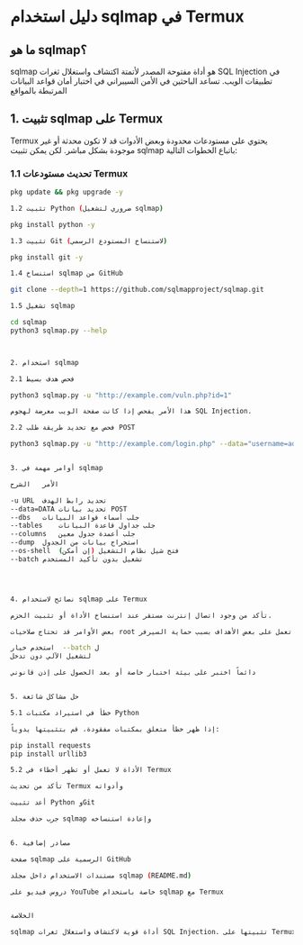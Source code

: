 # دليل استخدام sqlmap في Termux

## ما هو sqlmap؟

sqlmap هو أداة مفتوحة المصدر لأتمتة اكتشاف واستغلال ثغرات SQL Injection في تطبيقات الويب. تساعد الباحثين في الأمن السيبراني في اختبار أمان قواعد البيانات المرتبطة بالمواقع


## 1. تثبيت sqlmap على Termux

Termux يحتوي على مستودعات محدودة وبعض الأدوات قد لا تكون محدثة أو غير موجودة بشكل مباشر. لكن يمكن تثبيت sqlmap باتباع الخطوات التالية:

### 1.1 تحديث مستودعات Termux

```bash
pkg update && pkg upgrade -y

1.2 تثبيت Python (ضروري لتشغيل sqlmap)

pkg install python -y

1.3 تثبيت Git (لاستنساخ المستودع الرسمي)

pkg install git -y

1.4 استنساخ sqlmap من GitHub

git clone --depth=1 https://github.com/sqlmapproject/sqlmap.git

1.5 تشغيل sqlmap

cd sqlmap
python3 sqlmap.py --help



2. استخدام sqlmap

2.1 فحص هدف بسيط

python3 sqlmap.py -u "http://example.com/vuln.php?id=1"

هذا الأمر يفحص إذا كانت صفحة الويب معرضة لهجوم SQL Injection.

2.2 فحص مع تحديد طريقة طلب POST

python3 sqlmap.py -u "http://example.com/login.php" --data="username=admin&password=admin"


3. أوامر مهمة في sqlmap

الأمر	الشرح

-u URL	تحديد رابط الهدف
--data=DATA	تحديد بيانات POST
--dbs	جلب أسماء قواعد البيانات
--tables	جلب جداول قاعدة البيانات
--columns	جلب أعمدة جدول معين
--dump	استخراج بيانات من الجدول
--os-shell	فتح شيل نظام التشغيل (إن أمكن)
--batch	تشغيل بدون تأكيد المستخدم




4. نصائح لاستخدام sqlmap على Termux

تأكد من وجود اتصال إنترنت مستقر عند استنساخ الأداة أو تثبيت الحزم.

بعض الأوامر قد تحتاج صلاحيات root أو لا تعمل على بعض الأهداف بسبب حماية السيرفر.

استخدم خيار  --batch ل
لتشغيل الآلي دون تدخل

دائماً اختبر على بيئة اختبار خاصة أو بعد الحصول على إذن قانوني


5. حل مشاكل شائعة

5.1 خطأ في استيراد مكتبات Python

إذا ظهر خطأ متعلق بمكتبات مفقودة، قم بتثبيتها يدوياً:

pip install requests
pip install urllib3

5.2 الأداة لا تعمل أو تظهر أخطاء في Termux

تأكد من تحديث Termux وأدواته

أعد تثبيت Python وGit

جرب حذف مجلد sqlmap وإعادة استنساخه


6. مصادر إضافية

صفحة sqlmap الرسمية على GitHub

مستندات الاستخدام داخل مجلد sqlmap (README.md)

دروس فيديو على YouTube خاصة باستخدام sqlmap مع Termux


الخلاصة

sqlmap أداة قوية لاكتشاف واستغلال ثغرات SQL Injection. تثبيتها على Termux سهلة عبر استنساخ المستودع الرسمي وتشغيلها بواسطة Python. يجب دائماً استخدام الأداة بطريقة قانونية وتحت إذن مسبق.
